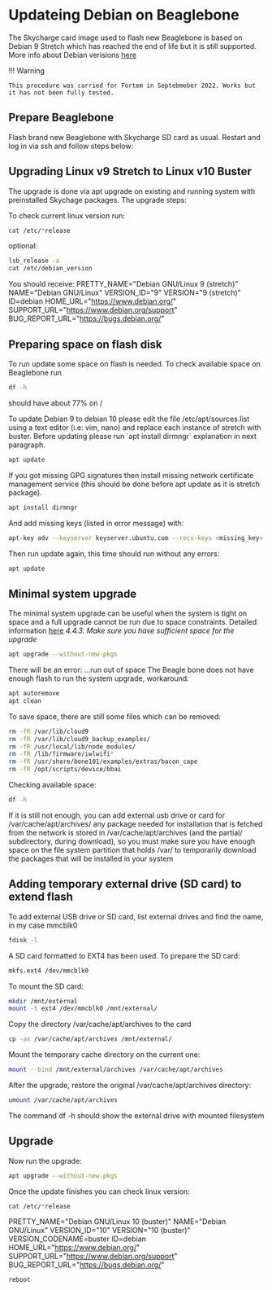 # Updateing Debian on Beaglebone

The Skycharge card image used to flash new Beaglebone is based on Debian 9 Stretch which has reached the end of life but it is still supported.
More info about Debian verisions [here](https://wiki.debian.org/DebianReleases) 

!!! Warning 

    This procedure was carried for Fortem in Septebmeber 2022. Works but it has not been fully tested.


## Prepare Beaglebone
Flash brand new Beaglebone with Skycharge SD card as usual.
Restart and log in via ssh and follow steps below:

## Upgrading Linux v9 Stretch to Linux v10 Buster
The upgrade is done via apt upgrade on existing and running system with preinstalled Skychage packages.
The upgrade steps:

To check current linux version run:
```bash
cat /etc/*release
```
optional:
```bash
lsb_release -a
cat /etc/debian_version
```

You should receive:
PRETTY_NAME="Debian GNU/Linux 9 (stretch)"
NAME="Debian GNU/Linux"
VERSION_ID="9"
VERSION="9 (stretch)"
ID=debian
HOME_URL="https://www.debian.org/"
SUPPORT_URL="https://www.debian.org/support"
BUG_REPORT_URL="https://bugs.debian.org/"

## Preparing space on flash disk
To run update some space on flash is needed.
To check available space on Beaglebone run
```bash
df -h
```
should have about 77% on /

To update Debian 9 to debian 10 please edit the file /etc/apt/sources.list using a text editor (i.e: vim, nano) and replace each instance of stretch with buster.
Before updating please run ´apt install dirmngr´ explanation in next paragraph.
```bash
apt update 
```

If you got missing GPG signatures then install missing network certificate management service (this should be done before apt update as it is stretch package).
```bash
apt install dirmngr
```

And add missing keys (listed in error message) with:
```bash
apt-key adv --keyserver keyserver.ubuntu.com --recv-keys <missing_key>
```
Then run update again, this time should run without any errors:
```bash
apt update
```


## Minimal system upgrade
The minimal system upgrade can be useful when the system is tight on space and a full upgrade cannot be run due to space constraints.
Detailed information [here](https://www.debian.org/releases/buster/amd64/release-notes/ch-upgrading.en.html#minimal-upgrade)
_4.4.3. Make sure you have sufficient space for the upgrade_

```bash
apt upgrade --without-new-pkgs
```
There will be an error: …run out of space
The Beagle bone does not have enough flash to run the system upgrade, workaround:
```bash
apt autoremove
apt clean
```
To save space, there are still some files which can be removed:
```bash
rm -fR /var/lib/cloud9
rm -fR /var/lib/cloud9_backup_examples/
rm -fR /usr/local/lib/node_modules/
rm -fR /lib/firmware/iwlwifi*
rm -fR /usr/share/bone101/examples/extras/bacon_cape
rm -fR /opt/scripts/device/bbai
```
Checking available space:
```bash
df -h
```
If it is still not enough, you can add external usb drive or card for /var/cache/apt/archives/
any package needed for installation that is fetched from the network is stored in /var/cache/apt/archives (and the partial/ subdirectory, during download), so you must make sure you have enough space on the file system partition that holds /var/ to temporarily download the packages that will be installed in your system

## Adding temporary external drive (SD card) to extend flash
To add external USB drive or SD card, list external drives and find the name, in my case mmcblk0
```bash
fdisk -l
```
A SD card formatted to EXT4 has been used.
To prepare the SD card:
```bash
mkfs.ext4 /dev/mmcblk0
```

To mount the SD card:
```bash
mkdir /mnt/external
mount -t ext4 /dev/mmcblk0 /mnt/external/
```
Copy the directory /var/cache/apt/archives to the card
```bash
cp -ax /var/cache/apt/archives /mnt/external/
```
Mount the temporary cache directory on the current one:
```bash
mount --bind /mnt/external/archives /var/cache/apt/archives
```
After the upgrade, restore the original /var/cache/apt/archives directory:
```bash
umount /var/cache/apt/archives
```
The command df -h should show the external drive with mounted filesystem

## Upgrade
Now run the upgrade:
```bash
apt upgrade --without-new-pkgs
```

Once the update finishes you can check linux version:
```bash
cat /etc/*release
```
PRETTY_NAME="Debian GNU/Linux 10 (buster)"
NAME="Debian GNU/Linux"
VERSION_ID="10"
VERSION="10 (buster)"
VERSION_CODENAME=buster
ID=debian
HOME_URL="https://www.debian.org/"
SUPPORT_URL="https://www.debian.org/support"
BUG_REPORT_URL="https://bugs.debian.org/"

```bash
reboot
```
